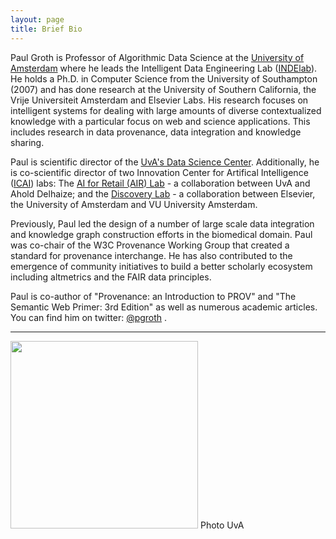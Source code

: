 ```yaml
---
layout: page
title: Brief Bio
---
```


Paul Groth is Professor of Algorithmic Data Science at the [University of Amsterdam](http://ivi.uva.nl) where he leads the Intelligent Data Engineering Lab ([INDElab](http://indelab.org)). He holds a Ph.D. in Computer Science from the University of Southampton (2007) and has done research at the University of Southern California, the Vrije Universiteit Amsterdam and Elsevier Labs. His research focuses on intelligent systems for dealing with large amounts of diverse contextualized knowledge with a particular focus on web and science applications. This includes research in data provenance, data integration and knowledge sharing.

Paul is scientific director of the [UvA's Data Science Center](http://uva.nl/dsc). Additionally, he is co-scientific director of two Innovation Center for Artifical Intelligence ([ICAI](https://icai.ai)) labs: The [AI for Retail (AIR) Lab](https://icai.ai/airlab/) - a collaboration between UvA and Ahold Delhaize; and the [Discovery Lab](https://discoverylab.ai) - a collaboration between Elsevier, the University of Amsterdam and VU University Amsterdam. 

Previously, Paul led the design of a number of large scale data integration and knowledge graph construction efforts in the biomedical domain. Paul was co-chair of the W3C Provenance Working Group that created a standard for provenance interchange. He has also contributed to the emergence of community initiatives to build a better scholarly ecosystem including altmetrics and the FAIR data principles.

Paul is co-author of "Provenance: an Introduction to PROV" and "The Semantic Web Primer: 3rd Edition" as well as numerous academic articles. You can find him on twitter: [@pgroth](http://twitter.com/pgroth/) .

---
<img src="http://pgroth.com/headshot-uva-small.jpeg" width="300">
Photo UvA
